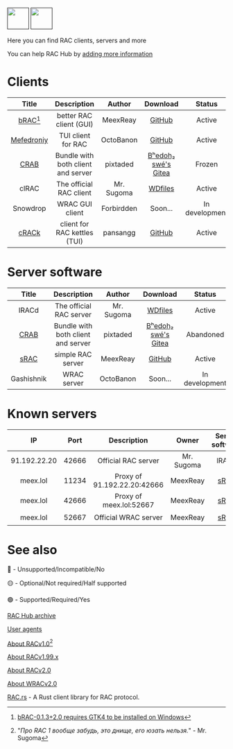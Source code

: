 [<img src="https://github.com/user-attachments/assets/f2be5caa-6246-4a6a-9bee-2b53086f9afb" height="50">]() [<img src="https://github.com/user-attachments/assets/4d35191d-1dbc-4391-a761-6ae7f76ba7af" height="50">]() 

Here you can find RAC clients, servers and more 

You can help RAC Hub by [adding more information](https://github.com/Forbirdden/rachub/pulls)

# Clients

| Title        | Description | Author        | Download     | Status     | Lang | RAC   |   WRAC |
|    :----:    |    :----:   |    :----:     |  :----:  |  :----:    |  :----:    | :----:    | :----: |
| [bRAC](https://github.com/MeexReay/bRAC)[^1] | better RAC client (GUI) | MeexReay | [GitHub](https://github.com/MeexReay/bRAC/releases) | Active | Rust | v2 | v2 |
| [Mefedroniy](https://github.com/OctoBanon-Main/mefedroniy-client) | TUI client for RAC | OctoBanon | [GitHub](https://github.com/OctoBanon-Main/mefedroniy-client/releases) | Active | Rust | v1.99.2 | 🔴 |
| [CRAB](https://gitea.bedohswe.eu.org/pixtaded/crab) | Bundle with both client and server | pixtaded | [Bʰedoh₂ swé's Gitea](https://gitea.bedohswe.eu.org/pixtaded/crab/releases) | Frozen | Java | v1.99.2 | 🔴 |
| clRAC | The official RAC client | Mr. Sugoma | [WDfiles](https://wdfiles.ru/Ofx7) | Active | C | v2 | 🔴 |
| Snowdrop | WRAC GUI client | Forbirdden | Soon... | In development | JavaScript | 🔴 | v2 |
| [сRACk](https://github.com/pansangg/cRACk) | client for RAC kettles (TUI) | pansangg | [GitHub](https://github.com/pansangg/cRACk/releases) | Active | Python | v2 | 🔴 |

[^1]: [bRAC-0.1.3+2.0 requires GTK4 to be installed on Windows](https://github.com/MeexReay/bRAC/releases/tag/0.1.3%2B2.0#user-content-window-gui-install)

# Server software

| Title        | Description | Author        | Download     | Status     | Lang     | RAC   | WRAC |
|    :----:    |    :----:   |    :----:     |  :----:  |  :----:    |  :----:    | :----:    | :----: |
| lRACd | The official RAC server | Mr. Sugoma | [WDfiles](https://wdfiles.ru/Obvt) | Active | C | v2 | 🔴 |
| [CRAB](https://gitea.bedohswe.eu.org/pixtaded/crab) | Bundle with both client and server | pixtaded | [Bʰedoh₂ swé's Gitea](https://gitea.bedohswe.eu.org/pixtaded/crab/releases) | Abandoned | Java | v1.99.2 | 🔴 |
| [sRAC](https://github.com/MeexReay/sRAC) | simple RAC server | MeexReay | [GitHub](https://github.com/MeexReay/sRAC/releases) | Active | Rust | v2 | v2 | 
| Gashishnik | WRAC server | OctoBanon | Soon... | In development | Rust | 🔴 | v2 |

# Known servers

| IP        | Port | Description | Owner        | Server software     | Status     | RAC     | WRAC | Auth | Secure |
|    :----:    |    :----:   |    :----:     |  :----:  |  :----:    |  :----:    | :----: | :----: | :----: | :----: |
| 91.192.22.20 | 42666 | Official RAC server | Mr. Sugoma | lRACd | Active | v2 | 🔴 | 🟡 | 🔴 |
| meex.lol | 11234 | Proxy of 91.192.22.20:42666 | MeexReay | [sRAC](https://github.com/MeexReay/sRAC) | Active | 🔴 | v2 | 🟢 | 🟢 | 
| meex.lol | 42666 | Proxy of meex.lol:52667 | MeexReay | [sRAC](https://github.com/MeexReay/sRAC) | Active | v2 | 🔴 | 🟢 | 🟢 | 
| meex.lol | 52667 | Official WRAC server| MeexReay | [sRAC](https://github.com/MeexReay/sRAC) | Active | 🔴 | v2 | 🟢 | 🟢 | 

# See also

🔴 - Unsupported/Incompatible/No

🟡 - Optional/Not required/Half supported

🟢 - Supported/Required/Yes

[RAC Hub archive](https://github.com/Forbirdden/RAC-Hub/blob/main/ARCHIVE.md)

[User agents](https://github.com/MeexReay/bRAC/blob/main/docs/user_agents.md)

[About RACv1.0](https://github.com/Forbirdden/RAC-Hub/blob/main/RACv1.md)[^3]

[About RACv1.99.x](https://github.com/Forbirdden/RAC-Hub/blob/main/RACv1.99.md)

[About RACv2.0](https://github.com/Forbirdden/RAC-Hub/blob/main/RACv2.md)

[About WRACv2.0](https://github.com/Forbirdden/RAC-Hub/blob/main/WRAC.md)

[RAC.rs](https://github.com/kostya-zero/rac-rs) - A Rust client library for RAC protocol. 

[^3]: "_Про RAC 1 вообще забудь, это днище, его юзать нельзя._" - Mr. Sugoma
